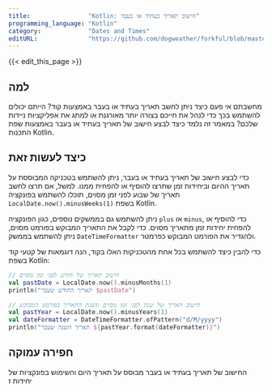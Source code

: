 ```yaml
---
title:                "Kotlin: חישוב תאריך בעתיד או בעבר"
programming_language: "Kotlin"
category:             "Dates and Times"
editURL:              "https://github.com/dogweather/forkful/blob/master/content/he/kotlin/calculating-a-date-in-the-future-or-past.md"
---
```


{{< edit_this_page >}}

## למה

מחשבתם אי פעם כיצד ניתן לחשב תאריך בעתיד או בעבר באמצעות קוד? הייתם יכולים להשתמש בכך כדי לנהל את חייכם בצורה יותר מאורגנת או למתג את אפליקציות ניידות שלכם? במאמר זה נלמד כיצד לבצע חישוב של תאריך בעתיד או בעבר באמצעות שפת התכנות Kotlin.

## כיצד לעשות זאת

כדי לבצע חישוב של תאריך בעתיד או בעבר, ניתן להשתמש בטכניקה המבוססת על תאריך ההיום וביחידות זמן שתרצו להוסיף או להפחית ממנו. למשל, אם תרצו לחשב תאריך של שבוע לפני זמן מסוים, תוכלו להשתמש בפונקציה `LocalDate.now().minusWeeks(1)` בשפת Kotlin.

ניתן להשתמש גם בממשקים נוספים, כגון הפונקציה `plus` או `minus`, כדי להוסיף או להפחית יחידות זמן מתאריך מסוים. כדי לקבל את התאריך המבוקש בפורמט מסוים, ניתן להשתמש בממשק `DateTimeFormatter` ולהגדיר את הפורמט המבוקש כפרמטר.

כדי להבין כיצד להשתמש בכל אחת מהטכניקות האלו בקוד, הנה דוגמאות של קטעי קוד בשפת Kotlin:

```Kotlin
// חישוב תאריך של חודש לפני זמן מסוים
val pastDate = LocalDate.now().minusMonths(1)
println("תאריך החודש שעבר $pastDate")

// חישוב תאריך של שנה לפני זמן מסוים והצגת התאריך בפורמט המבוקש
val pastYear = LocalDate.now().minusYears(1)
val dateFormatter = DateTimeFormatter.ofPattern("d/M/yyyy")
println("תאריך השנה שעבר ${pastYear.format(dateFormatter)}")
```

## חפירה עמוקה

החישוב של תאריך בעתיד או בעבר מבוסס על תאריך היום והשימוש בפונקציות של יחידות ז